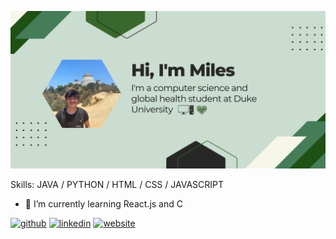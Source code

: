 ![](https://github.com/milesreng/milesreng/blob/main/github%20readme%20banner%20green.png?raw=true)

Skills: JAVA / PYTHON / HTML / CSS / JAVASCRIPT 

- 🌱 I’m currently learning React.js and C


[<img src='https://cdn.jsdelivr.net/npm/simple-icons@3.0.1/icons/github.svg' alt='github' height='40'>](https://github.com/milesreng)  [<img src='https://cdn.jsdelivr.net/npm/simple-icons@3.0.1/icons/linkedin.svg' alt='linkedin' height='40'>](https://www.linkedin.com/in/milesreng/)  [<img src='https://cdn.jsdelivr.net/npm/simple-icons@3.0.1/icons/icloud.svg' alt='website' height='40'>](milesreng.github.io)  

